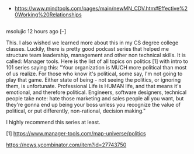 - https://www.mindtools.com/pages/main/newMN_CDV.htm#Effective%20Working%20Relationships

##

msolujic 12 hours ago [–]

This. I also wished we learned more about this in my CS degree college classes. Luckily, there is pretty good podcast series that helped me structure team leadership, management and other non technical skills. It is called: Manager tools. Here is the list of all topics on politics [1] with intro to 101 series saying this: "Your organization is MUCH more political than most of us realize. For those who know it's political, some say, I'm not going to play that game. Either state of being - not seeing the politics, or ignoring them, is unfortunate. Professional Life is HUMAN life, and that means it's emotional, and therefore political. Engineers, software designers, technical people take note: hate those marketing and sales people all you want, but they're gonna end up being your boss unless you recognize the value of political, or put differently, non-rational, decision making."

I highly recommend this series at least.

[1] https://www.manager-tools.com/map-universe/politics

https://news.ycombinator.com/item?id=27743750

